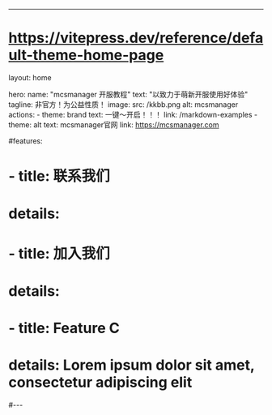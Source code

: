 ---
# https://vitepress.dev/reference/default-theme-home-page
layout: home

hero:
  name: "mcsmanager 开服教程"
  text: "以致力于萌新开服使用好体验"
  tagline: 非官方！为公益性质！
  image: 
    src: /kkbb.png
    alt: mcsmanager
  actions:
    - theme: brand
      text: 一键～开启！！！
      link: /markdown-examples
    - theme: alt
      text: mcsmanager官网
      link: https://mcsmanager.com

#features:
#  - title: 联系我们 
#    details: 
#  - title: 加入我们
#    details: 
#  - title: Feature C
#    details: Lorem ipsum dolor sit amet, consectetur adipiscing elit
#---


